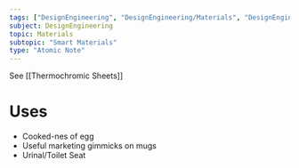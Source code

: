 ```yaml
---
tags: ["DesignEngineering", "DesignEngineering/Materials", "DesignEngineering/Materials/Textiles", "DesignEngineering/Materials/SmartMaterials"]
subject: DesignEngineering
topic: Materials
subtopic: "Smart Materials"
type: "Atomic Note"
---
```

See [[Thermochromic Sheets]]

# Uses
 - Cooked-nes of egg
 - Useful marketing gimmicks on mugs
 - Urinal/Toilet Seat